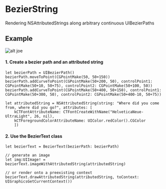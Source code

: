 BezierString
============

Rendering NSAttributedStrings along arbitrary continuous UIBezierPaths

## Example

![alt joe](https://raw.githubusercontent.com/lvnyk/BezierString/master/where.png)

#### 1. Create a bezier path and an attributed string

	let bezierPath = UIBezierPath()
	bezierPath.moveToPoint(CGPointMake(50, 50+150))
	bezierPath.addCurveToPoint(CGPointMake(50+200, 50), controlPoint1: CGPointMake(50+10, 50+75), controlPoint2: CGPointMake(50+100, 50))
	bezierPath.addCurveToPoint(CGPointMake(50+400, 50+150), controlPoint1: CGPointMake(50+300, 50), controlPoint2: CGPointMake(50+400-10, 50+75))
	
	let attributedString = NSAttributedString(string: "Where did you come from, where did you go?", attributes: [
		kCTFontAttributeName: CTFontCreateWithName("HelveticaNeue-UltraLight", 26, nil),
		kCTForegroundColorAttributeName: UIColor.redColor().CGColor
		])
	

#### 2. Use the BezierText class
	
	let bezierText = BezierText(bezierPath: bezierPath)
	
	// generate an image
	let img:UIImage! = bezierText.imageWithAttributedString(attributedString)	

	// or render onto a preexisting context
	bezierText.drawAttributedString(attributedString, toContext: UIGraphicsGetCurrentContext())
